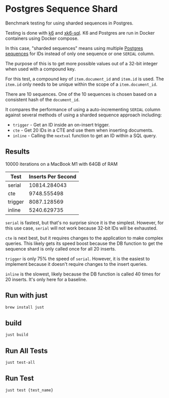 # Postgres Sequence Shard

Benchmark testing for using sharded sequences in Postgres.

Testing is done with [k6](https://k6.io/) and 
[xk6-sql](https://github.com/grafana/xk6-sql). K6 and Postgres
are run in Docker containers using Docker compose.

In this case, "sharded sequences" means using multiple
[Postgres sequences](https://www.postgresql.org/docs/current/sql-createsequence.html)
for IDs instead of only one sequence or one `SERIAL` column.

The purpose of this is to get more possible values out of a 32-bit
integer when used with a compound key.

For this test, a compound key of `item.document_id` and `item.id` is used.
The `item.id` only needs to be unique within the scope of a 
`item.document_id`.

There are 10 sequences. One of the 10 sequences is chosen based on a 
consistent hash of the `document_id`.

It compares the performance of using a auto-incrementing `SERIAL` 
column against several methods of using a sharded sequence approach 
including:

- `trigger` - Get an ID inside an on-insert trigger.
- `cte` - Get 20 IDs in a CTE and use them when inserting documents.
- `inline` - Calling the `nextval` function to get an ID within a SQL query.

## Results

10000 iterations on a MacBook M1 with 64GB of RAM

| Test    | Inserts Per Second |
|---------|--------------------|
| serial  | 10814.284043       |
| cte     | 9748.555498        |
| trigger | 8087.128569        |
| inline  | 5240.629735        |


`serial` is fastest, but that's no surprise since it is the simplest. 
However, for this use case, `serial` will not work because 32-bit IDs 
will be exhausted.

`cte` is next best, but it requires changes to the application to make
complex queries. This likely gets its speed boost because the DB
function to get the sequence shard is only called once for all 20 inserts.

`trigger` is only 75% the speed of `serial`. However, it is the easiest
to implement because it doesn't require changes to the insert queries.

`inline` is the slowest, likely because the DB function is called 40 times
for 20 inserts. It's only here for a baseline.

## Run with just

```sh
brew install just
```

## build

```sh
just build
```

## Run All Tests

```sh
just test-all
```

## Run Test

```sh
just test {test_name}
```
